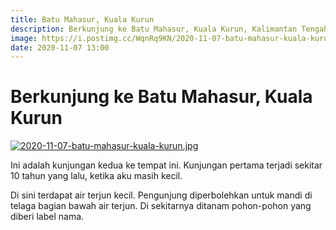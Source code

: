 ```yaml
---
title: Batu Mahasur, Kuala Kurun
description: Berkunjung ke Batu Mahasur, Kuala Kurun, Kalimantan Tengah
image: https://i.postimg.cc/WqnRq9KN/2020-11-07-batu-mahasur-kuala-kurun.jpg
date: 2020-11-07 13:00
---
```

# Berkunjung ke Batu Mahasur, Kuala Kurun

[![2020-11-07-batu-mahasur-kuala-kurun.jpg](https://i.postimg.cc/F1thq8VL/2020-11-07-batu-mahasur-kuala-kurun.jpg)](https://postimg.cc/WqnRq9KN)

Ini adalah kunjungan kedua ke tempat ini. Kunjungan pertama terjadi sekitar 10 tahun yang lalu, ketika aku masih kecil.

Di sini terdapat air terjun kecil. Pengunjung diperbolehkan untuk mandi di telaga bagian bawah air terjun. Di sekitarnya ditanam pohon-pohon yang diberi label nama.
